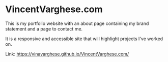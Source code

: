 # VincentVarghese.com

This is my portfolio website with an about page containing my brand statement and a page to contact me. 

It is a responsive and accessible site that will highlight projects I've worked on. 

Link: https://vinavarghese.github.io/VincentVarghese.com/